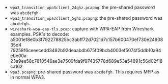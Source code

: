 - `wpa3_transition_wpa3client_24ghz.pcapng`: the pre-shared password was `abcdefgh`.
- `wpa3_transition_wpa3client_5ghz.pcapng`: the pre-shared password was `abcdefgh`.
- `wireshark-wpa-eap-tls.pcap`: capture with WPA-EAP from Wireshark examples. PSK's to decode: a5001e18e0b3f792278825bc3abff72d7021d7c157b600470ef730e2490835d4 79258f6ceeecedd3482b92deaabdb675f09bcb4003ef5074f5ddb10a94ebe00a 23a9ee58c7810546ae3e7509fda9f97435778d689e53a54891c56d02f18ca162
- `wpa3.pcapng`: pre-shared password was `abcdefgh`. This requires MFP as in normal WPA3.
